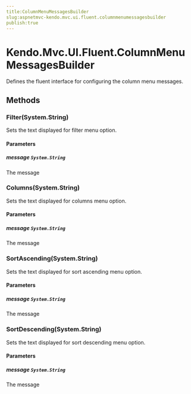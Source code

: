 ```yaml
---
title:ColumnMenuMessagesBuilder
slug:aspnetmvc-kendo.mvc.ui.fluent.columnmenumessagesbuilder
publish:true
---
```


# Kendo.Mvc.UI.Fluent.ColumnMenuMessagesBuilder
Defines the fluent interface for configuring the column menu messages.



## Methods

### Filter(System.String)
Sets the text displayed for filter menu option.



#### Parameters

##### message `System.String`
The message




### Columns(System.String)
Sets the text displayed for columns menu option.



#### Parameters

##### message `System.String`
The message




### SortAscending(System.String)
Sets the text displayed for sort ascending menu option.



#### Parameters

##### message `System.String`
The message




### SortDescending(System.String)
Sets the text displayed for sort descending menu option.



#### Parameters

##### message `System.String`
The message





